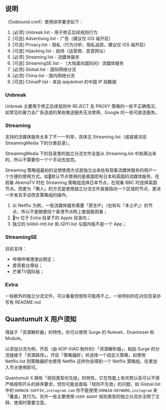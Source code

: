 ## 说明

（Outbound.conf）使用排序要求如下：

1. [必须] Unbreak.list - 用于修正后续规则行为
2. [可选] Advertising.list - 广告（建议仅 iOS 端开启）
3. [可选] Privacy.list - 隐私（行为分析、隐私追踪，建议仅 iOS 端开启）
4. [可选] Hijacking.list - 劫持（运营商、恶意网址）
5. [必须] Streaming.list - 流媒体服务
6. [可选] StreamingSE.list - （大陆面向国际的）流媒体服务
7. [必须] Global.list - 国际网络分流
8. [必须] China.list - 国内网络分流
9. [可选] ChinaIP.list - 来自 ipipdotnet 的中国 IP 段数据

### Unbreak

Unbreak 主要用于修正后续规则中 REJECT 及 PROXY 策略的一些不正确情况，如常见的暴力去广告造成的某些推送服务无法使用、Google 的一些可直连服务。

### Streaming

支持的流媒体服务太多了不一一列举，具体见 Streaming.list（或直接浏览 StreamingMedia 下的分类目录）。

StreamingMedia 下的目录里的独立分流文件全是从 Streaming.list 中剥离出来的，所以不需要你一个个手动去加完。

Streaming 策略组最初的设想使用方式是独立出来给有观看流媒体服务的用户一个方便的使用方式。如默认节点使用的是美国但有日本和英国的流媒体服务，在观看 AbemaTV 时在 Streaming 策略组选择日本节点，在观看 BBC 时选择英国节点。而更为「懒人」的方式是使用独立分流文件直接指向一个区域的节点，更进一步省去手动改变策略组的操作。

1. 以 Netflix 为例，一些流媒体服务需要「原生IP」（也有叫「本土IP」）的节点，所以不是随便找个香港节点网上套就能观看；
2. tv 位于 Extra 目录下的 Apple 目录内；
3. 独立的 bilibili-Intl.list 和 iQIYI.list 与国内版不是一个 App；

### StreamingSE

目前支持：
- 哔哩哔哩港澳台限定；
- 愛奇藝台灣站；
- 芒果TV国际版；

### Extra

一些额外的独立分流文件，可以看看但很有可能用不上，一些特别的在对应目录亦写有 README.md

## Quantumult X 用户须知

得益于「资源解析器」的特性，你可以使用 Surge 的 Ruleset、Doaminset 和 Module。

以添加分流为例，开启（由 KOP-XIAO 制作的）「资源解析器」，粘贴 Surge 的分流链接于「资源路径」，开启「策略偏好」并选择一个自定义策略，如使用 Netflix.list 则策略偏好也使用 Netflix 这样你会得到一个 Netflix 策略组，往里加入节点使用即可。

Quantumult X 拥有「规则类型优先级」的特性，它在性能上有优势以及可以不用严格按照开头的排序要求，但你可能会面临「规则不生效」的问题，如 Global.list 中的 `DOMAIN-SUFFIX,instagram.com` 你不能使用 `DOMAIN-KEYWORD,instagram` 来「覆盖」其行为。另外一些主要使用 `USER-AGENT` 规则类型的独立分流亦注明了注释，使用时需要注意。